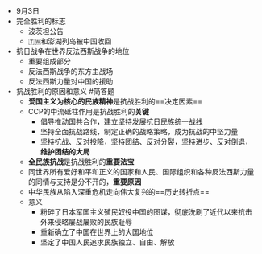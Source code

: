 - 9月3日
- 完全胜利的标志
	- 波茨坦公告
	- 🇹🇼和澎湖列岛被中国收回
- 抗日战争在世界反法西斯战争的地位
	- 重要组成部分
	- 反法西斯战争的东方主战场
	- 反法西斯力量对中国的援助
- 抗战胜利的原因和意义 #简答题
	- **爱国主义为核心的民族精神**是抗战胜利的==决定因素==
	- CCP的中流砥柱作用是抗战胜利的**关键**
		- 倡导推动国共合作，建立坚持发展抗日民族统一战线
		- 坚持全面抗战路线，制定正确的战略策略，成为抗战的中坚力量
		- 坚持抗战、反对投降，坚持团结、反对分裂，坚持进步、反对倒退，**维护团结的大局**
	- **全民族抗战**是抗战胜利的**重要法宝**
	- 同世界所有爱好和平和正义的国家和人民、国际组织和各种反法西斯力量的同情与支持是分不开的，**重要原因**
	- 中华民族从陷入深重危机走向伟大复兴的==历史转折点==
	- 意义
		- 粉碎了日本军国主义殖民奴役中国的图谋，彻底洗刷了近代以来抗击外来侵略屡战屡败的民族耻辱
		- 重新确立了中国在世界上的大国地位
		- 坚定了中国人民追求民族独立、自由、解放